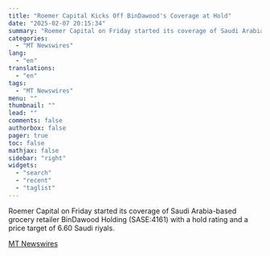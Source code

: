 ```yaml
---
title: "Roemer Capital Kicks Off BinDawood's Coverage at Hold"
date: "2025-02-07 20:15:34"
summary: "Roemer Capital on Friday started its coverage of Saudi Arabia-based grocery retailer BinDawood Holding (SASE:4161) with a hold rating and a price target of 6.60 Saudi riyals."
categories:
  - "MT Newswires"
lang:
  - "en"
translations:
  - "en"
tags:
  - "MT Newswires"
menu: ""
thumbnail: ""
lead: ""
comments: false
authorbox: false
pager: true
toc: false
mathjax: false
sidebar: "right"
widgets:
  - "search"
  - "recent"
  - "taglist"
---
```


Roemer Capital on Friday started its coverage of Saudi Arabia-based grocery retailer BinDawood Holding (SASE:4161) with a hold rating and a price target of 6.60 Saudi riyals.

[MT Newswires](https://www.tradingview.com/news/mtnewswires.com:20250207:G2465181:0/)

